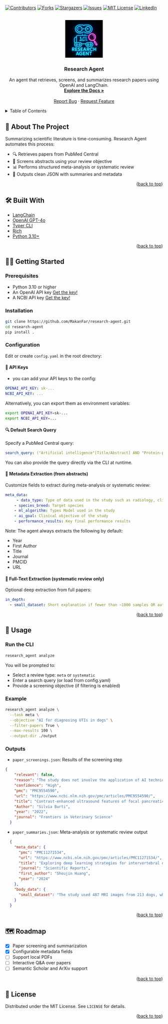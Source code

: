 <a id="readme-top"></a>

<!-- PROJECT SHIELDS -->
[![Contributors][contributors-shield]][contributors-url]
[![Forks][forks-shield]][forks-url]
[![Stargazers][stars-shield]][stars-url]
[![Issues][issues-shield]][issues-url]
[![MIT License][license-shield]][license-url]
[![LinkedIn][linkedin-shield]][linkedin-url]

<!-- PROJECT LOGO -->
<br />
<div align="center">
  <a href="https://github.com/MakanFar/research-agent">
    <img src="images/logo.png" alt="Logo" width="120">
  </a>

  <h3 align="center">Research Agent</h3>

  <p align="center">
    An agent that retrieves, screens, and summarizes research papers using OpenAI and LangChain.
    <br />
    <a href="https://github.com/MakanFar/research-agent"><strong>Explore the Docs »</strong></a>
    <br />
    <br />
    <a href="https://github.com/MakanFar/research-agent/issues/new?labels=bug">Report Bug</a>
    ·
    <a href="https://github.com/MakanFar/research-agent/issues/new?labels=enhancement">Request Feature</a>
  </p>
</div>

<details>
  <summary>Table of Contents</summary>
  <ol>
    <li><a href="#about-the-project">About The Project</a></li>
    <li><a href="#features">Features</a></li>
    <li><a href="#built-with">Built With</a></li>
    <li><a href="#getting-started">Getting Started</a></li>
    <li><a href="#usage">Usage</a></li>
    <li><a href="#roadmap">Roadmap</a></li>
    <li><a href="#contributing">Contributing</a></li>
    <li><a href="#license">License</a></li>
    <li><a href="#contact">Contact</a></li>
  </ol>
</details>

## 🚀 About The Project

Summarizing scientific literature is time-consuming. Research Agent automates this process:

- 🔍 Retrieves papers from PubMed Central
- 📄 Screens abstracts using your review objective
- 📊 Performs structured meta-analysis or systematic review
- 💾 Outputs clean JSON with summaries and metadata

<p align="right">(<a href="#readme-top">back to top</a>)</p>

## 🛠️ Built With

- [LangChain](https://www.langchain.com/)
- [OpenAI GPT-4o](https://platform.openai.com/)
- [Typer CLI](https://typer.tiangolo.com/)
- [Rich](https://rich.readthedocs.io/)
- [Python 3.10+](https://www.python.org/)

<p align="right">(<a href="#readme-top">back to top</a>)</p>

## 🧑‍💻 Getting Started

### Prerequisites

- Python 3.10 or higher
- An OpenAI API key [Get the key!](https://openai.com/api/)
- A NCBI API key [Get the key!](https://support.nlm.nih.gov/kbArticle/?pn=KA-05317)

### Installation

```bash
git clone https://github.com/MakanFar/research-agent.git
cd research-agent
pip install .
```

### Configuration

Edit or create `config.yaml` in the root directory:

#### 🔑 API Keys
- you can add your API keys to the config:
  
```yaml
OPENAI_API_KEY: sk-...
NCBI_API_KEY: ...
```

Alternatively, you can export them as environment variables:

```bash
export OPENAI_API_KEY=sk-...
export NCBI_API_KEY=...
```

#### 🔍 Default Search Query
Specify a PubMed Central query:

```yaml
search_query: ("Artificial intelligence"[Title/Abstract] AND "Protein-protein interaction")
```
You can also provide the query directly via the CLI at runtime.


#### 🧾 Metadata Extraction (from abstracts)
Customize fields to extract during meta-analysis or systematic review:

```yaml
meta_data:
     - data_type: Type of data used in the study such as radiology, clinicopathologic, or text
    - species_breed: Target species
    - ml_algorithm: Types Model used in the study
    - ai_goal: Clinical objective of the study
    - performance_results: Key final performance results
```
Note: The agent always extracts the following by default:

- Year
- First Author
- Title
- Journal
- PMCID
- URL


#### 📘 Full-Text Extraction (systematic review only)
Optional deep extraction from full papers:

```yaml
in_depth:
  - small_dataset: Short explanation if fewer than ~1000 samples OR authors mention limited data.
```



<p align="right">(<a href="#readme-top">back to top</a>)</p>

## 📌 Usage

### Run the CLI
```bash
research_agent analyze
```

You will be prompted to:
- Select a review type: `meta` or `systematic`
- Enter a search query (or load from config.yaml)
- Provide a screening objective (if filtering is enabled)

### Example
```bash
research_agent analyze \
  --task meta \
  --objective "AI for diagnosing UTIs in dogs" \
  --filter-papers True \
  --max-results 100 \
  --output-dir ./output
```

### Outputs

- `paper_screenings.json`: Results of the screening step
```json
{
    "relevant": false,
    "reason": "The study does not involve the application of AI techniques such as machine learning or deep learning",
    "confidence": "High",
    "pmc": "PMC9554590",
    "url": "https://www.ncbi.nlm.nih.gov/pmc/articles/PMC9554590/",
    "title": "Contrast-enhanced ultrasound features of focal pancreatic lesions in cats",
    "Author": "Silvia Burti",
    "year": "2022",
    "journal": "Frontiers in Veterinary Science"
  }
```

- `paper_summaries.json`: Meta-analysis or systematic review output

```json
  {
    "meta_data": {
      "pmc": "PMC11271534",
      "url": "https://www.ncbi.nlm.nih.gov/pmc/articles/PMC11271534/",
      "title": "Exploring deep learning strategies for intervertebral disc herniation detection on veterinary MRI",
      "journal": "Scientific Reports",
      "first_author": "Shoujin Huang",
      "year": "2024"
    },
    "body_data": {
      "small_dataset": "The study used 487 MRI images from 213 dogs, which is relatively small for deep learning applications.",
    }
  }
```

<p align="right">(<a href="#readme-top">back to top</a>)</p>

## 🗺 Roadmap

- [x] Paper screening and summarization
- [x] Configurable metadata fields
- [ ] Support local PDFs
- [ ] Interactive Q&A over papers
- [ ] Semantic Scholar and ArXiv support

<p align="right">(<a href="#readme-top">back to top</a>)</p>

## 🧾 License

Distributed under the MIT License. See `LICENSE` for details.

<p align="right">(<a href="#readme-top">back to top</a>)</p>

<!-- MARKDOWN LINKS & IMAGES -->
[contributors-shield]: https://img.shields.io/github/contributors/othneildrew/Best-README-Template.svg?style=for-the-badge
[contributors-url]: https://github.com/othneildrew/Best-README-Template/graphs/contributors
[forks-shield]: https://img.shields.io/github/forks/othneildrew/Best-README-Template.svg?style=for-the-badge
[forks-url]: https://github.com/othneildrew/Best-README-Template/network/members
[stars-shield]: https://img.shields.io/github/stars/othneildrew/Best-README-Template.svg?style=for-the-badge
[stars-url]: https://github.com/othneildrew/Best-README-Template/stargazers
[issues-shield]: https://img.shields.io/github/issues/othneildrew/Best-README-Template.svg?style=for-the-badge
[issues-url]: https://github.com/othneildrew/Best-README-Template/issues
[license-shield]: https://img.shields.io/github/license/othneildrew/Best-README-Template.svg?style=for-the-badge
[license-url]: https://github.com/othneildrew/Best-README-Template/blob/master/LICENSE.txt
[linkedin-shield]: https://img.shields.io/badge/-LinkedIn-black.svg?style=for-the-badge&logo=linkedin&colorB=555
[linkedin-url]: https://www.linkedin.com/in/makan-farhoodi-470120133/
